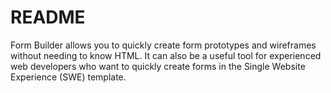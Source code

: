 # README

Form Builder allows you to quickly create form prototypes and wireframes without needing to know HTML. It can also be a useful tool for experienced web developers who want to quickly create forms in the Single Website Experience (SWE) template.